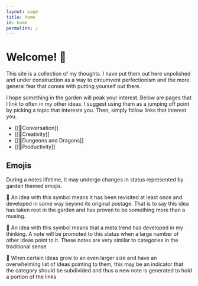 ```yaml
---
layout: page
title: Home
id: home
permalink: /
---
```

# Welcome! 🌱

This site is a collection of my thoughts.
I have put them out here unpolished and under construction as a way to circumvent perfectionism and the more general fear that comes with putting yourself out there.  

I hope something in the garden will peak your interest. 
Below are pages that I link to often in my other ideas. I suggest using them as a jumping off point by picking a topic that interests you. Then, simply follow links that interest you. 

- [[🌳Conversation]]
- [[🌳Creativity]]
- [[🌳Dungeons and Dragons]]
- [[🌳Productivity]]

## Emojis 

During a notes lifetime, it may undergo changes in status represented by garden themed emojis.

🌱
An idea with this symbol means it has been revisited at least once and developed in some way beyond its original postage. That is to say this idea has taken root in the garden and has proven to be something more than a musing.

🌳
An idea with this symbol means that a meta trend has developed in my thinking. A note will be promoted to this status when a large number of other ideas point to it. These notes are very similar to categories in the traditional sense 

🌿
When certain ideas grow to an even larger size and have an overwhelming list of ideas pointing to them, this may be an indicator that the category should be subdivided and thus a new note is generated to hold a portion of the links